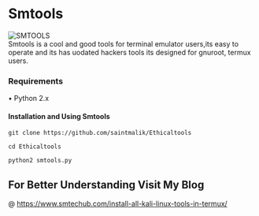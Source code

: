 # Smtools
![SMTOOLS](https://github.com/saintmalik/Ethicaltools/blob/master/core/smtools.png)<br>
Smtools is a cool and good tools for terminal emulator users,its easy to operate 
and its has uodated hackers tools its designed for gnuroot, termux users.

### Requirements
• Python 2.x

#### Installation and Using Smtools
```
git clone https://github.com/saintmalik/Ethicaltools
```
```
cd Ethicaltools
```
```
python2 smtools.py
```

## For Better Understanding Visit My Blog
 @
https://www.smtechub.com/install-all-kali-linux-tools-in-termux/
